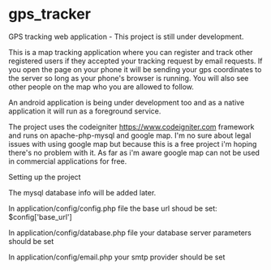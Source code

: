 # gps_tracker
GPS tracking web application - This project is still under development.

This is a map tracking application where you can register and track other registered users 
if they accepted your tracking request by email requests.
If you open the page on your phone it will be sending your gps coordinates to the server so long as 
your phone's browser is running. You will also see other people on the map who you are allowed to follow.

An android application is being under development too and as a native application it will run as a foreground service.

The project uses the codeigniter https://www.codeigniter.com framework and runs on apache-php-mysql and google map.
I'm no sure about legal issues with using google map but because this is a free project i'm hoping there's no problem with it.
As far as i'm aware google map can not be used in commercial applications for free.

Setting up the project

The mysql database info will be added later.

In application/config/config.php file the base url shoud be set: $config['base_url']

In application/config/database.php file your database server parameters should be set

In application/config/email.php your smtp provider should be set
